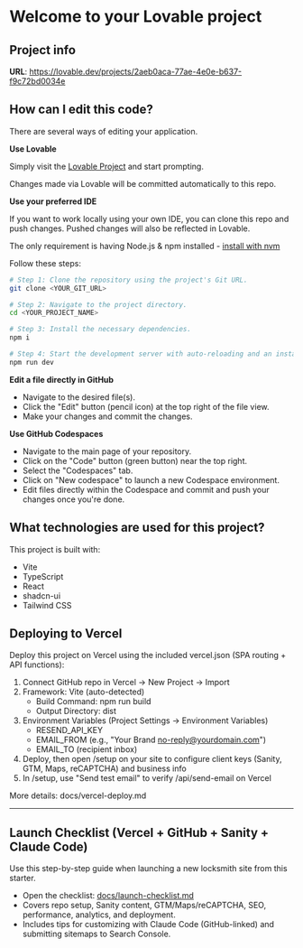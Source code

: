 # Welcome to your Lovable project

## Project info

**URL**: https://lovable.dev/projects/2aeb0aca-77ae-4e0e-b637-f9c72bd0034e

## How can I edit this code?

There are several ways of editing your application.

**Use Lovable**

Simply visit the [Lovable Project](https://lovable.dev/projects/2aeb0aca-77ae-4e0e-b637-f9c72bd0034e) and start prompting.

Changes made via Lovable will be committed automatically to this repo.

**Use your preferred IDE**

If you want to work locally using your own IDE, you can clone this repo and push changes. Pushed changes will also be reflected in Lovable.

The only requirement is having Node.js & npm installed - [install with nvm](https://github.com/nvm-sh/nvm#installing-and-updating)

Follow these steps:

```sh
# Step 1: Clone the repository using the project's Git URL.
git clone <YOUR_GIT_URL>

# Step 2: Navigate to the project directory.
cd <YOUR_PROJECT_NAME>

# Step 3: Install the necessary dependencies.
npm i

# Step 4: Start the development server with auto-reloading and an instant preview.
npm run dev
```

**Edit a file directly in GitHub**

- Navigate to the desired file(s).
- Click the "Edit" button (pencil icon) at the top right of the file view.
- Make your changes and commit the changes.

**Use GitHub Codespaces**

- Navigate to the main page of your repository.
- Click on the "Code" button (green button) near the top right.
- Select the "Codespaces" tab.
- Click on "New codespace" to launch a new Codespace environment.
- Edit files directly within the Codespace and commit and push your changes once you're done.

## What technologies are used for this project?

This project is built with:

- Vite
- TypeScript
- React
- shadcn-ui
- Tailwind CSS

## Deploying to Vercel

Deploy this project on Vercel using the included vercel.json (SPA routing + API functions):

1) Connect GitHub repo in Vercel → New Project → Import
2) Framework: Vite (auto-detected)
   - Build Command: npm run build
   - Output Directory: dist
3) Environment Variables (Project Settings → Environment Variables)
   - RESEND_API_KEY
   - EMAIL_FROM (e.g., "Your Brand <no-reply@yourdomain.com>")
   - EMAIL_TO (recipient inbox)
4) Deploy, then open /setup on your site to configure client keys (Sanity, GTM, Maps, reCAPTCHA) and business info
5) In /setup, use "Send test email" to verify /api/send-email on Vercel

More details: docs/vercel-deploy.md

---

## Launch Checklist (Vercel + GitHub + Sanity + Claude Code)

Use this step-by-step guide when launching a new locksmith site from this starter.

- Open the checklist: [docs/launch-checklist.md](docs/launch-checklist.md)
- Covers repo setup, Sanity content, GTM/Maps/reCAPTCHA, SEO, performance, analytics, and deployment.
- Includes tips for customizing with Claude Code (GitHub-linked) and submitting sitemaps to Search Console.

